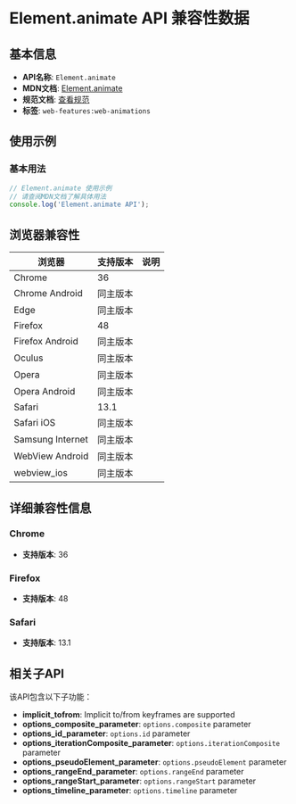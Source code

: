 # Element.animate API 兼容性数据

## 基本信息

- **API名称**: `Element.animate`
- **MDN文档**: [Element.animate](https://developer.mozilla.org/docs/Web/API/Element/animate)
- **规范文档**: [查看规范](https://drafts.csswg.org/web-animations-1/#dom-animatable-animate)
- **标签**: `web-features:web-animations`

## 使用示例

### 基本用法

```javascript
// Element.animate 使用示例
// 请查阅MDN文档了解具体用法
console.log('Element.animate API');
```

## 浏览器兼容性

| 浏览器 | 支持版本 | 说明 |
|--------|----------|------|
| Chrome | 36 |  |
| Chrome Android | 同主版本 |  |
| Edge | 同主版本 |  |
| Firefox | 48 |  |
| Firefox Android | 同主版本 |  |
| Oculus | 同主版本 |  |
| Opera | 同主版本 |  |
| Opera Android | 同主版本 |  |
| Safari | 13.1 |  |
| Safari iOS | 同主版本 |  |
| Samsung Internet | 同主版本 |  |
| WebView Android | 同主版本 |  |
| webview_ios | 同主版本 |  |

## 详细兼容性信息

### Chrome

- **支持版本**: 36

### Firefox

- **支持版本**: 48

### Safari

- **支持版本**: 13.1

## 相关子API

该API包含以下子功能：

- **implicit_tofrom**: Implicit to/from keyframes are supported
- **options_composite_parameter**: `options.composite` parameter
- **options_id_parameter**: `options.id` parameter
- **options_iterationComposite_parameter**: `options.iterationComposite` parameter
- **options_pseudoElement_parameter**: `options.pseudoElement` parameter
- **options_rangeEnd_parameter**: `options.rangeEnd` parameter
- **options_rangeStart_parameter**: `options.rangeStart` parameter
- **options_timeline_parameter**: `options.timeline` parameter

